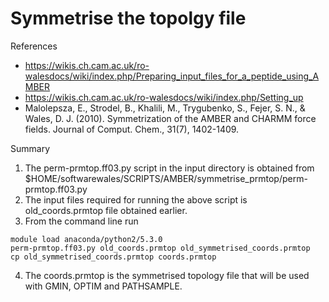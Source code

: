 # Symmetrise the topolgy file                                                 

References
- https://wikis.ch.cam.ac.uk/ro-walesdocs/wiki/index.php/Preparing_input_files_for_a_peptide_using_AMBER
- https://wikis.ch.cam.ac.uk/ro-walesdocs/wiki/index.php/Setting_up
- Malolepsza, E., Strodel, B., Khalili, M., Trygubenko, S., Fejer, S. N., & Wales, D. J. (2010). Symmetrization of the AMBER and CHARMM force fields. Journal of Comput. Chem., 31(7), 1402-1409.

Summary
1. The perm-prmtop.ff03.py script in the input directory is obtained from
$HOME/softwarewales/SCRIPTS/AMBER/symmetrise_prmtop/perm-prmtop.ff03.py
2. The input files required for running the above script is old_coords.prmtop file
obtained earlier.
3. From the command line run
```
module load anaconda/python2/5.3.0
perm-prmtop.ff03.py old_coords.prmtop old_symmetrised_coords.prmtop
cp old_symmetrised_coords.prmtop coords.prmtop
```
4. The coords.prmtop is the symmetrised topology file that will be used
with GMIN, OPTIM and PATHSAMPLE.
